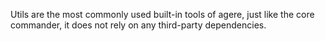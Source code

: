 Utils are the most commonly used built-in tools of agere, just like the core commander,
it does not rely on any third-party dependencies.
